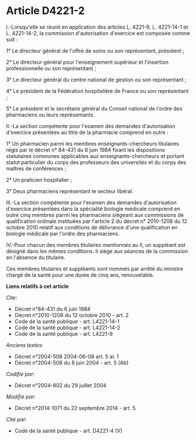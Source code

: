 # Article D4221-2

I.-Lorsqu'elle se réunit en application des articles L. 4221-9, L. 4221-14-1 et L. 4221-14-2, la commission d'autorisation
d'exercice est composée comme suit : 

1° Le directeur général de l'offre de soins ou son représentant, président ; 

2° Le directeur général pour l'enseignement supérieur et l'insertion professionnelle ou son représentant ; 

3° Le directeur général du centre national de gestion ou son représentant ; 

4° Le président de la Fédération hospitalière de France ou son représentant ; 

5° Le président et le secrétaire général du Conseil national de l'ordre des pharmaciens ou leurs représentants. 

II.-La section compétente pour l'examen des demandes d'autorisation d'exercice présentées au titre de la pharmacie comprend
en outre : 

1° Un pharmacien parmi les membres enseignants-chercheurs titulaires régis par le décret n° 84-431 du 6 juin 1984 fixant les
dispositions statutaires communes applicables aux enseignants-chercheurs et portant statut particulier du corps des
professeurs des universités et du corps des maîtres de conférences ; 

2° Un praticien hospitalier ; 

3° Deux pharmaciens représentant le secteur libéral. 

III.-La section compétente pour l'examen des demandes d'autorisation d'exercice présentées dans la spécialité biologie
médicale comprend en outre cinq membres parmi les pharmaciens siégeant aux commissions de qualification ordinale instituées
par l'article 2 du décret n° 2010-1208 du 12 octobre 2010 relatif aux conditions de délivrance d'une qualification en
biologie médicale par l'ordre des pharmaciens. 

IV.-Pour chacun des membres titulaires mentionnés au II, un suppléant est désigné dans les mêmes conditions. Il siège aux
séances de la commission en l'absence du titulaire. 

Ces membres titulaires et suppléants sont nommés par arrêté du ministre chargé de la santé pour une durée de cinq ans,
renouvelable.

**Liens relatifs à cet article**

_Cite_:

  - Décret n°84-431 du 6 juin 1984
  - Décret n°2010-1208 du 12 octobre 2010 - art. 2
  - Code de la santé publique - art. L4221-14-1
  - Code de la santé publique - art. L4221-14-2
  - Code de la santé publique - art. L4221-9

_Anciens textes_:

  - Décret n°2004-508 2004-06-08 art. 5 al. 1
  - Décret n°2004-508 du 8 juin 2004 - art. 5 (Ab)

_Codifié par_:

  - Décret n°2004-802 du 29 juillet 2004

_Modifié par_:

  - Décret n°2014-1071 du 22 septembre 2014 - art. 5

_Cité par_:

  - Code de la santé publique - art. D4221-4 (V)
